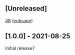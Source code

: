 
## [Unreleased]
[\#8](https://github.com/PlatziMaster/fake-store-api/pull/3) ([eriksape](https://github.com/eriksape))

## [1.0.0] - 2021-08-25
Initial release?
